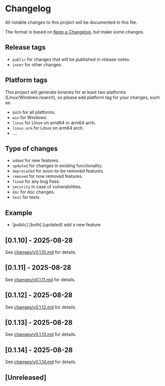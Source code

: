 # Changelog

All notable changes to this project will be documented in this file.

The format is based on [Keep a Changelog](https://keepachangelog.com/en/1.0.0/), but make some changes.

## Release tags

- `public` for changes that will be published in release notes.
- `inner` for other changes.

## Platform tags

This project will generate binaries for at least two platforms (Linux/Windows.noarch), so please add platform tag for
your changes, such as:

- `both` for all platforms.
- `win` for Windows.
- `linux` for Linux on amd64 or arm64 arch.
- `linux.arm` for Linux on arm64 arch.
- ....

## Type of changes

- `added` for new features.
- `updated` for changes in existing functionality.
- `deprecated` for soon-to-be removed features.
- `removed` for now removed features.
- `fixed` for any bug fixes.
- `security` in case of vulnerabilities.
- `doc` for doc changes.
- `test` for tests.

## Example

- [public] [both] [updated] add a new feature


## [0.1.10] - 2025-08-28

See [changes/v0.1.10.md](changes/v0.1.10.md) for details.


## [0.1.11] - 2025-08-28

See [changes/v0.1.11.md](changes/v0.1.11.md) for details.


## [0.1.12] - 2025-08-28

See [changes/v0.1.12.md](changes/v0.1.12.md) for details.


## [0.1.13] - 2025-08-28

See [changes/v0.1.13.md](changes/v0.1.13.md) for details.


## [0.1.14] - 2025-08-28

See [changes/v0.1.14.md](changes/v0.1.14.md) for details.

## [Unreleased]

